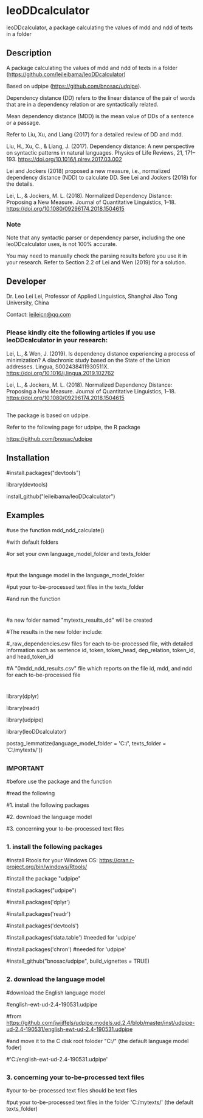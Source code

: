 # leoDDcalculator

leoDDcalculator, a package calculating the values of mdd and ndd of texts in a folder

## Description

A package calculating the values of mdd and ndd of texts in a folder (https://github.com/leileibama/leoDDcalculator)

Based on udpipe (https://github.com/bnosac/udpipe). 

Dependency distance (DD) refers to the linear distance of the pair of words that are in a dependency relation or are syntactically related. 

Mean dependency distance (MDD) is the mean value of DDs of a sentence or a passage. 

Refer to Liu, Xu, and Liang (2017) for a detailed review of DD and mdd. 

Liu, H., Xu, C., & Liang, J. (2017). Dependency distance: A new perspective on syntactic patterns in natural languages. Physics of Life Reviews, 21, 171–193. https://doi.org/10.1016/j.plrev.2017.03.002

Lei and Jockers (2018) proposed a new measure, i.e., normalized dependency distance (NDD) to calculate DD. See Lei and Jockers (2018) for the details.  

Lei, L., & Jockers, M. L. (2018). Normalized Dependency Distance: Proposing a New Measure. Journal of Quantitative Linguistics, 1–18. https://doi.org/10.1080/09296174.2018.1504615

### Note
Note that any syntactic parser or dependency parser, including the one leoDDcalculator uses, is not 100% accurate. 

You may need to manually check the parsing results before you use it in your research. Refer to Section 2.2 of Lei and Wen (2019) for a solution. 

##
## Developer

Dr. Leo Lei Lei, Professor of Applied Linguistics, Shanghai Jiao Tong University, China

Contact: leileicn@qq.com

##
### Please kindly cite the following articles if you use leoDDcalculator in your research:

Lei, L., & Wen, J. (2019). Is dependency distance experiencing a process of minimization? A diachronic study based on the State of the Union addresses. Lingua, S002438411930511X. https://doi.org/10.1016/j.lingua.2019.102762

Lei, L., & Jockers, M. L. (2018). Normalized Dependency Distance: Proposing a New Measure. Journal of Quantitative Linguistics, 1–18. https://doi.org/10.1080/09296174.2018.1504615

##
The package is based on udpipe.

Refer to the following page for udpipe, the R package

https://github.com/bnosac/udpipe


##
## Installation

#install.packages("devtools")

library(devtools) 

install_github("leileibama/leoDDcalculator")

##
## Examples

#use the function mdd_ndd_calculate()

#with default folders

#or set your own language_model_folder and texts_folder


#
#put the language model in the language_model_folder

#put your to-be-processed text files in the texts_folder

#and run the function

#
#a new folder named "mytexts_results_dd" will be created

#The results in the new folder include:

#_raw_dependencies.csv files for each to-be-processed file, with detailed information such as sentence id, token, token_head, dep_relation, token_id, and head_token_id

#A "0mdd_ndd_results.csv" file which reports on the file id, mdd, and ndd for each to-be-processed file

#
library(dplyr)

library(readr)

library(udpipe)

library(leoDDcalculator)

postag_lemmatize(language_model_folder = 'C:/',
                 texts_folder = 'C:/mytexts/'))


##
### IMPORTANT

#before use the package and the function

#read the following

#1. install the following packages

#2. download the language model

#3. concerning your to-be-processed text files


##
### 1. install the following packages

#install Rtools for your Windows OS: https://cran.r-project.org/bin/windows/Rtools/

#install the package "udpipe"

#install.packages("udpipe")

#install.packages('dplyr')

#install.packages('readr')

#install.packages('devtools')

#install.packages('data.table')  #needed for 'udpipe'

#install.packages('chron')   #needed for 'udpipe'

#install_github("bnosac/udpipe", build_vignettes = TRUE)

##
### 2. download the language model

#download the English language model

#english-ewt-ud-2.4-190531.udpipe

#from https://github.com/jwijffels/udpipe.models.ud.2.4/blob/master/inst/udpipe-ud-2.4-190531/english-ewt-ud-2.4-190531.udpipe

#and move it to the C disk root foloder "C:/"  (the default language model foder)

#'C:/english-ewt-ud-2.4-190531.udpipe'

##
### 3. concerning your to-be-processed text files

#your to-be-processed text files should be text files

#put your to-be-processed text files in the folder 'C:/mytexts/' (the default texts_folder)
